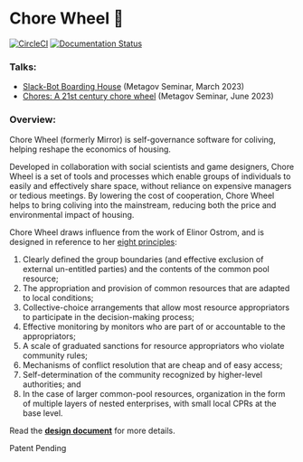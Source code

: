 # Chore Wheel 🔆

[![CircleCI](https://dl.circleci.com/status-badge/img/gh/zaratanDotWorld/mirror/tree/master.svg?style=svg)](https://dl.circleci.com/status-badge/redirect/gh/zaratanDotWorld/mirror/tree/master) [![Documentation Status](https://readthedocs.org/projects/mirror/badge/?version=latest)](https://mirror.readthedocs.io/en/latest/?badge=latest)

### Talks:
- [Slack-Bot Boarding House](https://docs.google.com/presentation/d/1qnnFlv15heegRqlcoAHb6svTdcjtRcC_vIw5qtlqAfw/edit?usp=sharing) (Metagov Seminar, March 2023)
- [Chores: A 21st century chore wheel](https://docs.google.com/presentation/d/1PcS42tksxbKC1MZDEbaWkzOAkOH88mPbcCnf0RR5CM0/edit?usp=sharing) (Metagov Seminar, June 2023)

### Overview:

Chore Wheel (formerly Mirror) is self-governance software for coliving, helping reshape the economics of housing.

Developed in collaboration with social scientists and game designers, Chore Wheel is a set of tools and processes which enable groups of individuals to easily and effectively share space, without reliance on expensive managers or tedious meetings. By lowering the cost of cooperation, Chore Wheel helps to bring coliving into the mainstream, reducing both the price and environmental impact of housing.

Chore Wheel draws influence from the work of Elinor Ostrom, and is designed in reference to her [eight principles](https://en.wikipedia.org/wiki/Elinor_Ostrom#Design_principles_for_Common_Pool_Resource_(CPR)_institution):

1. Clearly defined the group boundaries (and effective exclusion of external un-entitled parties) and the contents of the common pool resource;
2. The appropriation and provision of common resources that are adapted to local conditions;
3. Collective-choice arrangements that allow most resource appropriators to participate in the decision-making process;
4. Effective monitoring by monitors who are part of or accountable to the appropriators;
5. A scale of graduated sanctions for resource appropriators who violate community rules;
6. Mechanisms of conflict resolution that are cheap and of easy access;
7. Self-determination of the community recognized by higher-level authorities; and
8. In the case of larger common-pool resources, organization in the form of multiple layers of nested enterprises, with small local CPRs at the base level.

Read the **[design document](https://docs.google.com/document/d/e/2PACX-1vRjC4BDc7nNF6gFRvDQrgod4zC_O--xzX-EwG1H2MCMV7YjvskIzxXfcC695cryegrqR6GHZAC_Y1q7/pub)** for more details.

Patent Pending
